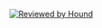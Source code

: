 [![Reviewed by Hound](https://img.shields.io/badge/Reviewed_by-Hound-8E64B0.svg)](https://houndci.com)